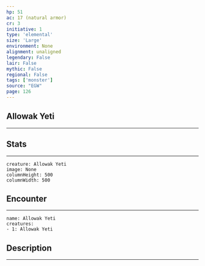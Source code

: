 ```yaml
---
hp: 51
ac: 17 (natural armor)
cr: 3
initiative: 1
type: 'elemental'    
size: 'Large'
environment: None
alignment: unaligned
legendary: False
lair: False
mythic: False
regional: False
tags: ['monster']
source: "EGW"
page: 126
---
```


## Allowak Yeti
---



## Stats
---

```statblock
creature: Allowak Yeti
image: None
columnHeight: 500
columnWidth: 500
```

## Encounter
---

```encounter-table
name: Allowak Yeti
creatures:
- 1: Allowak Yeti
```

## Description
---




